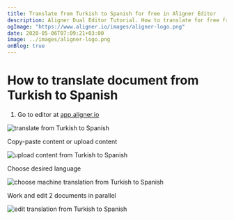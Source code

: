 ```yaml
---
title: Translate from Turkish to Spanish for free in Aligner Editor
description: Aligner Dual Editor Tutorial. How to translate for free from Turkish to Spanish. Aligner is multilingual document management platform. 
ogImage: "https://www.aligner.io/images/aligner-logo.png"
date: 2020-05-06T07:09:21+03:00
image: ../images/aligner-logo.png
onBlog: true
---
```


# How to translate document from Turkish to Spanish

1. Go to editor at [app.aligner.io](https://app.aligner.io "Aligner App web page")

![translate from Turkish to Spanish](../aligner-blank-editor.png "translate from Turkish to Spanish")

Copy-paste content or upload content

![upload content from Turkish to Spanish](../aligner-uploaded-document.png "upload content from Turkish to Spanish")

Choose desired language

![choose machine translation from Turkish to Spanish](../aligner-language-dropdown.png "choose machine translation from Turkish to Spanish")

Work and edit 2 documents in parallel

![edit translation from Turkish to Spanish](../aligner-double-sitded-editor.png "edit translation from Turkish to Spanish")

